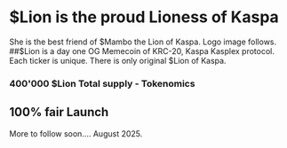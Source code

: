 # $Lion is the proud Lioness of Kaspa
She is the best friend of $Mambo the Lion of Kaspa.
Logo image follows.
##$Lion is a day one OG Memecoin of KRC-20, Kaspa Kasplex protocol.
Each ticker is unique. There is only original $Lion of Kaspa.

### 400'000 $Lion Total supply - Tokenomics

## 100% fair Launch
More to follow soon....
August 2025.
